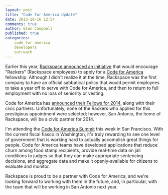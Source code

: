 ```yaml
---
layout: post
title: "Code for America Update"
date: 2013-10-16 12:54
comments: true
author: Glen Campbell
published: true
categories:
    code for america
    developers
    outreach
---
```



Earlier this year, [Rackspace announced an initiative](http://www.rackspace.com/blog/how-rackspace-supports-code-for-america-fellows/)
that would encourage "Rackers" (Rackspace employees) to apply for a
[Code for America](http://codeforamerica.org) fellowship. Although I didn't
realize it at the time, Rackspace was the first company to have an official
sabbatical policy that would permit employees to take a year off to serve with
Code for America, and then to return to full employment with no loss of
seniority or vesting. <!-- more -->

Code for America has [announced their Fellows for 2014](http://codeforamerica.org/2013/10/15/2014fellowship_launch/),
along with their civic partners. Unfortunately, none of the Rackers who
applied for this prestigious appointment were selected; however, San Antonio,
the home of Rackspace, will be a civic partner for 2014.

I'm attending the [Code for America Summit](http://cfasummit.org) this week in
San Francisco. With the current fiscal fiasco in Washington, it's truly
rewarding to see one level of government that is working hard to actually
accomplish great things for people. Code for America teams have developed
applications that reduce churn among food stamp recipients, provide real-time
data on jail conditions to judges so that they can make appropriate sentencing
decisions, and aggregate data and make it openly-available for citizens to
evaluate and monitor.

Rackspace is proud to be a partner with Code for America, and we're looking
forward to working with them in the future, and, in particular, with the team
that will be working in San Antonio next year.

